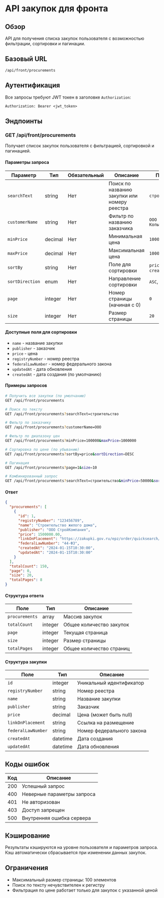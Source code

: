 # API закупок для фронта

## Обзор

API для получения списка закупок пользователя с возможностью фильтрации, сортировки и пагинации.

## Базовый URL

```
/api/front/procurements
```

## Аутентификация

Все запросы требуют JWT токен в заголовке `Authorization`:
```
Authorization: Bearer <jwt_token>
```

## Эндпоинты

### GET /api/front/procurements

Получает список закупок пользователя с фильтрацией, сортировкой и пагинацией.

#### Параметры запроса

| Параметр | Тип | Обязательный | Описание | Пример |
|----------|-----|--------------|----------|--------|
| `searchText` | string | Нет | Поиск по названию закупки или номеру реестра | `строительство` |
| `customerName` | string | Нет | Фильтр по названию заказчика | `ООО Рога и Копыта` |
| `minPrice` | decimal | Нет | Минимальная цена | `100000` |
| `maxPrice` | decimal | Нет | Максимальная цена | `1000000` |
| `sortBy` | string | Нет | Поле для сортировки | `price`, `name`, `createdAt` |
| `sortDirection` | enum | Нет | Направление сортировки | `ASC`, `DESC` |
| `page` | integer | Нет | Номер страницы (начиная с 0) | `0` |
| `size` | integer | Нет | Размер страницы | `20` |

#### Доступные поля для сортировки

- `name` - название закупки
- `publisher` - заказчик
- `price` - цена
- `registryNumber` - номер реестра
- `federalLawNumber` - номер федерального закона
- `updatedAt` - дата обновления
- `createdAt` - дата создания (по умолчанию)

#### Примеры запросов

```bash
# Получить все закупки (по умолчанию)
GET /api/front/procurements

# Поиск по тексту
GET /api/front/procurements?searchText=строительство

# Фильтр по заказчику
GET /api/front/procurements?customerName=ООО

# Фильтр по диапазону цен
GET /api/front/procurements?minPrice=100000&maxPrice=1000000

# Сортировка по цене (по убыванию)
GET /api/front/procurements?sortBy=price&sortDirection=DESC

# Пагинация
GET /api/front/procurements?page=1&size=10

# Комбинированный запрос
GET /api/front/procurements?searchText=строительство&minPrice=50000&sortBy=createdAt&sortDirection=DESC&page=0&size=20
```

#### Ответ

```json
{
  "procurements": [
    {
      "id": 1,
      "registryNumber": "123456789",
      "name": "Строительство жилого дома",
      "publisher": "ООО СтройКомпания",
      "price": 1500000.00,
      "linkOnPlacement": "https://zakupki.gov.ru/epz/order/quicksearch/search.html",
      "federalLawNumber": "44-ФЗ",
      "createdAt": "2024-01-15T10:30:00",
      "updatedAt": "2024-01-15T10:30:00"
    }
  ],
  "totalCount": 150,
  "page": 0,
  "size": 20,
  "totalPages": 8
}
```

#### Структура ответа

| Поле | Тип | Описание |
|------|-----|----------|
| `procurements` | array | Массив закупок |
| `totalCount` | integer | Общее количество закупок |
| `page` | integer | Текущая страница |
| `size` | integer | Размер страницы |
| `totalPages` | integer | Общее количество страниц |

#### Структура закупки

| Поле | Тип | Описание |
|------|-----|----------|
| `id` | integer | Уникальный идентификатор |
| `registryNumber` | string | Номер реестра |
| `name` | string | Название закупки |
| `publisher` | string | Заказчик |
| `price` | decimal | Цена (может быть null) |
| `linkOnPlacement` | string | Ссылка на размещение |
| `federalLawNumber` | string | Номер федерального закона |
| `createdAt` | datetime | Дата создания |
| `updatedAt` | datetime | Дата обновления |

## Коды ошибок

| Код | Описание |
|-----|----------|
| 200 | Успешный запрос |
| 400 | Неверные параметры запроса |
| 401 | Не авторизован |
| 403 | Доступ запрещен |
| 500 | Внутренняя ошибка сервера |

## Кэширование

Результаты кэшируются на уровне пользователя и параметров запроса. Кэш автоматически сбрасывается при изменении данных закупок.

## Ограничения

- Максимальный размер страницы: 100 элементов
- Поиск по тексту нечувствителен к регистру
- Фильтрация по цене работает только для закупок с указанной ценой

